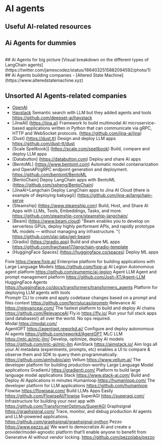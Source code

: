 # AI agents
## Useful AI-related resources

## Ai Agents for dummies
<br>
## Ai Agents for big picture
[Visual breakdown on the different types of LangChain agents](https://twitter.com/jamescodez/status/1664032515882094592/photo/1)
<br>
## Ai Agents building companies
- [Altered State Machine](https://www.alteredstatemachine.xyz) 



## Unsorted AI Agents-related companies
- [OpenAI](https://openai.com)
- [Haystack](https://haystack.deepset.ai)	Semantic search with LLM but they added agents and tools	https://github.com/deepset-ai/haystack
- [JinaAI]	(https://jina.ai)	Framework to build multimodal AI microservice-based applications written in Python that can communicate via gRPC, HTTP and WebSocket protocols.	(https://github.com/jina-ai/jina)
- [Dust]	(https://dust.tt)	Design and deploy LLM apps	https://github.com/dust-tt/dust
- [Scale Spellbook]]	(https://scale.com/spellbook)	Build, compare and deploy LLM apps	
- [Databutton]	(https://databutton.com)	Deploy and share AI apps	
- [BentoML]	(https://www.bentoml.com)	Automatic model containarization and OpenAPI/gRPC endpoint generation and deployment.	https://github.com/bentoml/BentoML
- [BentoChain]		Depoy LangChain apps with BentoML	(https://github.com/ssheng/BentoChain)
- [JinaAI+Langchain		Deploy LangChain apps to Jina AI Cloud (there is example of deploying babyagi)]	(https://github.com/jina-ai/langchain-serve
- [Steamship]	(https://www.steamship.com)	Build, Host, and Share AI Apps with LLMs, Tools, Embeddings, Tasks, and more.	https://github.com/steamship-core/steamship-langchain/
- [Beam]	(https://www.beam.cloud)	"Beam enables you to develop on serverless GPUs, deploy highly performant APIs, and rapidly prototype ML models — without managing any infrastructure.
"(	https://github.com/slai-labs/get-beam)
- [Gradio]	(https://gradio.app)	Build and share ML apps	https://github.com/hwchase17/langchain-gradio-template
- [HuggingFace Spaces]	(https://huggingface.co/spaces)	Deploy ML apps	


Fixie	https://www.fixie.ai/	Enterprise platform for building applications with Large Language Models	https://github.com/fixie-ai
AI Legion		Autonomous agent platform	https://github.com/eumemic/ai-legion
Agent LLM		Agent and prompt management platform	https://github.com/Josh-XT/Agent-LLM
HuggingFace Agents	https://huggingface.co/docs/transformers/transformers_agents	Platform for deploying LLM agents with tools	
Promptr		CLI to create and apply codebase changes based on a prompt and files context	https://github.com/ferrislucas/promptr
Relevance AI	https://relevanceai.com/	The fastest platform to build and deploy AI chains	https://github.com/RelevanceAI
Fly.io	https://fly.io/	Run your full stack apps (and databases!) all over the world. No ops required.	
Modal	https://modal.com/		
AgentGPT	https://agentgpt.reworkd.ai/	Configure and deploy autonomous AI agents	https://github.com/reworkd/AgentGPT
MLC LLM	https://mlc.ai/mlc-llm/	Develop, optimize, deploy AI models	https://github.com/mlc-ai/mlc-llm
AimStack	https://aimstack.io/	Aim logs all your AI metadata (experiments, prompts, etc) enables a UI to compare & observe them and SDK to query them programmatically.	https://github.com/aimhubio/aim
Vellum	https://www.vellum.ai/	The developer platform for building production-worthy Large Language Model applications	
GradientJ	https://gradientj.com/	Platform to build large language model applications	
Stack	https://www.stack-ai.com/	Build and Deploy AI Applications in minutes	
Humanloop	https://humanloop.com/	The developer platform for LLM applications	https://github.com/humanloop
Flowise	https://flowiseai.com/	Build LLMs Apps Easily	https://github.com/FlowiseAI/Flowise
SuperAGI	https://superagi.com/	Infrastructure for building your next app with <Autonomous Agents>	https://github.com/TransformerOptimus/SuperAGI
Graphsignal	https://graphsignal.com/	Trace, monitor, and debug production AI agents and LLM-powered applications.	https://github.com/graphsignal/graphsignal-python
Pezzo	https://www.pezzo.ai/	We want to democratize AI and create a provider/model-agnostic platform that’ll enable anyone to benefit from Generative AI without vendor locking.	https://github.com/pezzolabs/pezzo
			
			
			
			
			
			
			
			
			
			
